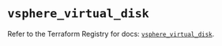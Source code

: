# `vsphere_virtual_disk`

Refer to the Terraform Registry for docs: [`vsphere_virtual_disk`](https://registry.terraform.io/providers/vmware/vsphere/2.14.2/docs/resources/virtual_disk).
